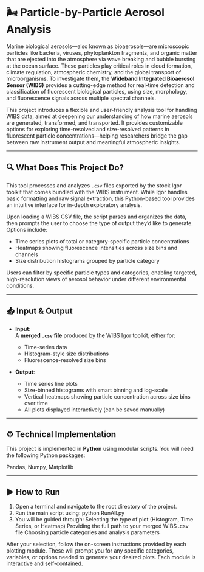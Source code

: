 # 🌬️ Particle-by-Particle Aerosol Analysis

Marine biological aerosols—also known as bioaerosols—are microscopic particles like bacteria, viruses, phytoplankton fragments, and organic matter that are ejected into the atmosphere via wave breaking and bubble bursting at the ocean surface. These particles play critical roles in cloud formation, climate regulation, atmospheric chemistry, and the global transport of microorganisms. To investigate them, the **Wideband Integrated Bioaerosol Sensor (WIBS)** provides a cutting-edge method for real-time detection and classification of fluorescent biological particles, using size, morphology, and fluorescence signals across multiple spectral channels.

This project introduces a flexible and user-friendly analysis tool for handling WIBS data, aimed at deepening our understanding of how marine aerosols are generated, transformed, and transported. It provides customizable options for exploring time-resolved and size-resolved patterns in fluorescent particle concentrations—helping researchers bridge the gap between raw instrument output and meaningful atmospheric insights.

---

## 🔍 What Does This Project Do?

This tool processes and analyzes `.csv` files exported by the stock Igor toolkit that comes bundled with the WIBS instrument. While Igor handles basic formatting and raw signal extraction, this Python-based tool provides an intuitive interface for in-depth exploratory analysis.

Upon loading a WIBS CSV file, the script parses and organizes the data, then prompts the user to choose the type of output they’d like to generate. Options include:

- Time series plots of total or category-specific particle concentrations  
- Heatmaps showing fluorescence intensities across size bins and channels  
- Size distribution histograms grouped by particle category

Users can filter by specific particle types and categories, enabling targeted, high-resolution views of aerosol behavior under different environmental conditions.

---

## 📥 Input & Output

- **Input**:  
  A **merged `.csv` file** produced by the WIBS Igor toolkit, either for:
  - Time-series data 
  - Histogram-style size distributions 
  - Fluorescence-resolved size bins 

- **Output**:  
  - Time series line plots  
  - Size-binned histograms with smart binning and log-scale  
  - Vertical heatmaps showing particle concentration across size bins over time  
  - All plots displayed interactively (can be saved manually)

---
    

## ⚙️ Technical Implementation

This project is implemented in **Python** using modular scripts. You will need the following Python packages:

Pandas, Numpy, Matplotlib

---


## ▶️ How to Run

1. Open a terminal and navigate to the root directory of the project.
2. Run the main script using:
      python RunAll.py
3. You will be guided through:
    Selecting the type of plot (Histogram, Time Series, or Heatmap)
    Providing the full path to your merged WIBS .csv file
    Choosing particle categories and analysis parameters

After your selection, follow the on-screen instructions provided by each plotting module. These will prompt you for any specific categories, variables, or options needed to generate your desired plots. Each module is interactive and self-contained.
